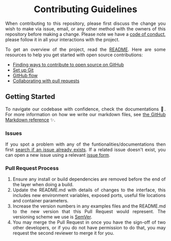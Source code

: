 <h1 align = "center">Contributing Guidelines</h1>

<div align = "justify">

When contributing to this repository, please first discuss the change you wish to make via issue,
email, or any other method with the owners of this repository before making a change.  Please note
we have a [code of conduct](CODE_OF_CONDUCT.md), please follow it in all your interactions with
the project.

To get an overview of the project, read the [README](../README.md).
Here are some resources to help you get started with open source contributions:

- [Finding ways to contribute to open source on GitHub](https://docs.github.com/en/get-started/exploring-projects-on-github/finding-ways-to-contribute-to-open-source-on-github)
- [Set up Git](https://docs.github.com/en/get-started/quickstart/set-up-git)
- [GitHub flow](https://docs.github.com/en/get-started/quickstart/github-flow)
- [Collaborating with pull requests](https://docs.github.com/en/github/collaborating-with-pull-requests)

## Getting Started

To navigate our codebase with confidence, check the documentations :confetti_ball:. For more information on how we write our markdown files,
see [the GitHub Markdown reference](contributing/content-markup-reference.md) :sparkles:.

### Issues

If you spot a problem with any of the funtionalities/documentations then first [search if an issue already exists](https://docs.github.com/en/github/searching-for-information-on-github/searching-on-github/searching-issues-and-pull-requests#search-by-the-title-body-or-comments). If a
related issue doesn't exist, you can open a new issue using a relevant [issue form](https://github.com/github/docs/issues/new/choose).

### Pull Request Process

1. Ensure any install or build dependencies are removed before the end of the layer when doing a  build.
2. Update the README.md with details of changes to the interface, this includes new environment  variables,
   exposed ports, useful file locations and container parameters.
3. Increase the version numbers in any examples files and the README.md to the new version that this
   Pull Request would represent. The versioning scheme we use is [SemVer](http://semver.org/).
4. You may merge the Pull Request in once you have the sign-off of two other developers, or if you 
   do not have permission to do that, you may request the second reviewer to merge it for you.

</div>
